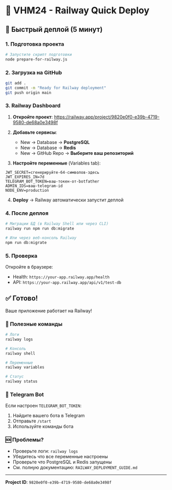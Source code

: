 # 🚂 VHM24 - Railway Quick Deploy

## 🚀 Быстрый деплой (5 минут)

### 1. Подготовка проекта
```bash
# Запустите скрипт подготовки
node prepare-for-railway.js
```

### 2. Загрузка на GitHub
```bash
git add .
git commit -m "Ready for Railway deployment"
git push origin main
```

### 3. Railway Dashboard

1. **Откройте проект**: https://railway.app/project/9820e0f0-e39b-4719-9580-de68a0e3498f

2. **Добавьте сервисы**:
   - New → Database → **PostgreSQL**
   - New → Database → **Redis**
   - New → GitHub Repo → **Выберите ваш репозиторий**

3. **Настройте переменные** (Variables tab):
```env
JWT_SECRET=сгенерируйте-64-символов-здесь
JWT_EXPIRES_IN=7d
TELEGRAM_BOT_TOKEN=ваш-токен-от-botfather
ADMIN_IDS=ваш-telegram-id
NODE_ENV=production
```

4. **Deploy** → Railway автоматически запустит деплой

### 4. После деплоя

```bash
# Миграции БД (в Railway Shell или через CLI)
railway run npm run db:migrate

# Или через веб-консоль Railway
npm run db:migrate
```

### 5. Проверка

Откройте в браузере:
- Health: `https://your-app.railway.app/health`
- API: `https://your-app.railway.app/api/v1/test-db`

## ✅ Готово!

Ваше приложение работает на Railway!

### 🔧 Полезные команды

```bash
# Логи
railway logs

# Консоль
railway shell

# Переменные
railway variables

# Статус
railway status
```

### 📱 Telegram Bot

Если настроен `TELEGRAM_BOT_TOKEN`:
1. Найдите вашего бота в Telegram
2. Отправьте `/start`
3. Используйте команды бота

### 🆘 Проблемы?

- Проверьте логи: `railway logs`
- Убедитесь что все переменные настроены
- Проверьте что PostgreSQL и Redis запущены
- См. полную документацию: `RAILWAY_DEPLOYMENT_GUIDE.md`

---
**Project ID**: `9820e0f0-e39b-4719-9580-de68a0e3498f`

